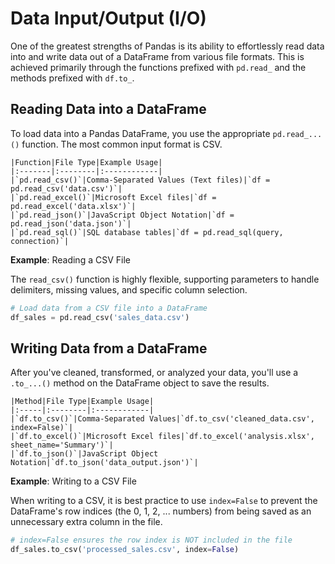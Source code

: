 # Data Input/Output (I/O)

One of the greatest strengths of Pandas is its ability to effortlessly read data into and write data out of a DataFrame from various file formats. This is achieved primarily through the functions prefixed with `pd.read_` and the methods prefixed with `df.to_`.

## Reading Data into a DataFrame
To load data into a Pandas DataFrame, you use the appropriate `pd.read_...()` function. The most common input format is CSV.

```
|Function|File Type|Example Usage|
|:-------|:--------|:------------|
|`pd.read_csv()`|Comma-Separated Values (Text files)|`df = pd.read_csv('data.csv')`|
|`pd.read_excel()`|Microsoft Excel files|`df = pd.read_excel('data.xlsx')`|
|`pd.read_json()`|JavaScript Object Notation|`df = pd.read_json('data.json')`|
|`pd.read_sql()`|SQL database tables|`df = pd.read_sql(query, connection)`|
```

**Example**: Reading a CSV File

The `read_csv()` function is highly flexible, supporting parameters to handle delimiters, missing values, and specific column selection.

```Python
# Load data from a CSV file into a DataFrame
df_sales = pd.read_csv('sales_data.csv')
```

## Writing Data from a DataFrame

After you've cleaned, transformed, or analyzed your data, you'll use a `.to_...()` method on the DataFrame object to save the results.

```
|Method|File Type|Example Usage|
|:-----|:--------|:------------|
|`df.to_csv()`|Comma-Separated Values|`df.to_csv('cleaned_data.csv', index=False)`|
|`df.to_excel()`|Microsoft Excel files|`df.to_excel('analysis.xlsx', sheet_name='Summary')`|
|`df.to_json()`|JavaScript Object Notation|`df.to_json('data_output.json')`|
```

**Example**: Writing to a CSV File

When writing to a CSV, it is best practice to use `index=False` to prevent the DataFrame's row indices (the 0, 1, 2, ... numbers) from being saved as an unnecessary extra column in the file.

```Python
# index=False ensures the row index is NOT included in the file
df_sales.to_csv('processed_sales.csv', index=False)
```
